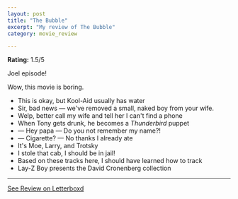 ```yaml
---
layout: post
title: "The Bubble"
excerpt: "My review of The Bubble"
category: movie_review

---
```


**Rating:** 1.5/5

Joel episode!

Wow, this movie is boring.

* This is okay, but Kool-Aid usually has water
* Sir, bad news — we've removed a small, naked boy from your wife.
* Welp, better call my wife and tell her I can't find a phone
* When Tony gets drunk, he becomes a <i>Thunderbird</i> puppet
* — Hey papa — Do you not remember my name?!
* — Cigarette? — No thanks I already ate
* It's Moe, Larry, and Trotsky
* I stole that cab, I should be in jail!
* Based on these tracks here, I should have learned how to track
* Lay-Z Boy presents the David Cronenberg collection

<hr>

[See Review on Letterboxd](https://boxd.it/6JI0lz)
